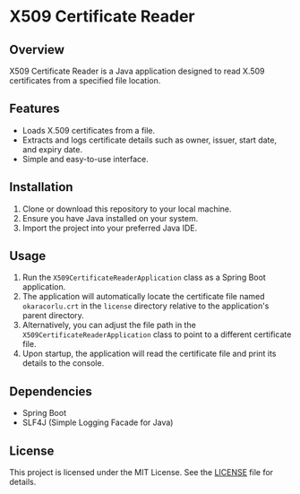 # X509 Certificate Reader

## Overview

X509 Certificate Reader is a Java application designed to read X.509 certificates from a specified file location.

## Features

- Loads X.509 certificates from a file.
- Extracts and logs certificate details such as owner, issuer, start date, and expiry date.
- Simple and easy-to-use interface.

## Installation

1. Clone or download this repository to your local machine.
2. Ensure you have Java installed on your system.
3. Import the project into your preferred Java IDE.

## Usage

1. Run the `X509CertificateReaderApplication` class as a Spring Boot application.
2. The application will automatically locate the certificate file named `okaracorlu.crt` in the `license` directory relative to the application's parent directory.
3. Alternatively, you can adjust the file path in the `X509CertificateReaderApplication` class to point to a different certificate file.
4. Upon startup, the application will read the certificate file and print its details to the console.

## Dependencies

- Spring Boot
- SLF4J (Simple Logging Facade for Java)

## License

This project is licensed under the MIT License. See the [LICENSE](LICENSE) file for details.
